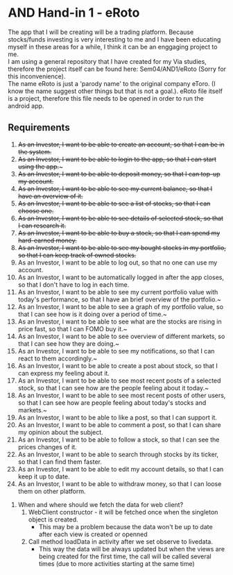 # AND Hand-in 1 - eRoto

The app that I will be creating will be a trading platform. Because stocks/funds investing is very interesting to me and I have been educating myself in these areas for a while, I think it can be an enggaging project to me.<br/>
I am using a general repository that I have created for my Via studies, therefore the project itself can be found here: Sem04/AND1/eRoto (Sorry for this inconvenience). <br/>
The name eRoto is just a 'parody name' to the original company eToro. (I know the name suggest other things but that is not a goal.).
eRoto file itself is a project, therefore this file needs to be opened in order to run the android app.

## Requirements
1. ~~As an Investor, I want to be able to create an account, so that I can be in the system.~~
2. ~~As an Investor, I want to be able to login to the app, so that I can start using the app.~~~
3. ~~As an Investor, I want to be able to deposit money, so that I can top-up my account.~~
4. ~~As an Investor, I want to be able to see my current balance, so that I have an overview of it.~~
5. ~~As an Investor, I want to be able to see a list of stocks, so that I can choose one.~~
6. ~~As an Investor, I want to be able to see details of selected stock, so that I can research it.~~
7. ~~As an Investor, I want to be able to buy a stock, so that I can spend my hard-earned money.~~
10. ~~As an Investor, I want to be able to see my bought stocks in my portfolio, so that I can keep track of owned stocks.~~
11. As an Investor, I want to be able to log out, so that no one can use my account.
12. As an Investor, I want to be automatically logged in after the app closes, so that I don't have to log in each time.
13. As an Investor, I want to be able to see my current portfolio value with today's performance, so that I have an brief overview of the portfolio.~
14. As an Investor, I want to be able to see a graph of my portfolio value, so that I can see how is it doing over a period of time.~
15. As an Investor, I want to be able to see what are the stocks are rising in price fast, so that I can FOMO buy it.~
16. As an Investor, I want to be able to see overview of different markets, so that I can see how they are doing.~
17. As an Investor, I want to be able to see my notifications, so that I can react to them accordingly.~
18. As an Investor, I want to be able to create a post about stock, so that I can express my feeling about it.
19. As an Investor, I want to be able to see most recent posts of a selected stock, so that I can see how are the people feeling about it today.~
20. As an Investor, I want to be able to see most recent posts of other users, so that I can see how are people feeling about today's stocks and markets.~
21. As an Investor, I want to be able to like a post, so that I can support it.
22. As an Investor, I want to be able to comment a post, so that I can share my opinion about the subject.
23. As an Investor, I want to be able to follow a stock, so that I can see the prices changes of it.
24. As an Investor, I want to be able to search through stocks by its ticker, so that I can find them faster.
25. As an Investor, I want to be able to edit my account details, so that I can keep it up to date.
26. As an Investor, I want to be able to withdraw money, so that I can loose them on other platform.

<!-- TODO -->
1. When and where should we fetch the data for web client?
   1. WebClient constructor - it will be fetched once when the singleton object is created.
        - This may be a problem because the data won't be up to date after each view is created or openned
   2. Call method loadData in activity after we set observe to livedata.
        - This way the data will be always updated but when the views are being created for the first time, the call will be called several times (due to more activities starting at the same time)